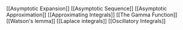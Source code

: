 [[Asymptotic Expansion]]
[[Asymptotic Sequence]]
[[Asymptotic Approximation]]
[[Approximating Integrals]]
[[The Gamma Function]]
[[Watson's lemma]]
[[Laplace integrals]]
[[Oscillatory Integrals]]

